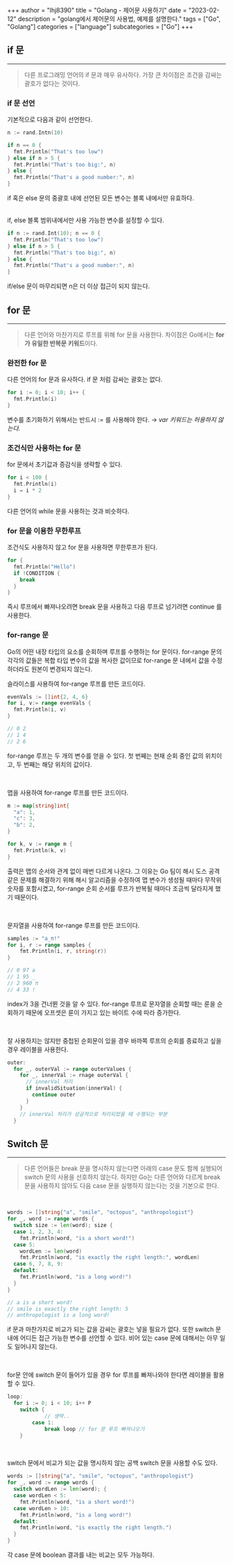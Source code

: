 +++
author = "lhj8390"
title = "Golang - 제어문 사용하기"
date = "2023-02-12"
description = "golang에서 제어문의 사용법, 예제를 설명한다."
tags = ["Go", "Golang"]
categories = ["language"]
subcategories = ["Go"]
+++

## if 문
---

> 다른 프로그래밍 언어의 if 문과 매우 유사하다. 가장 큰 차이점은 조건을 감싸는 괄호가 없다는 것이다.
> 

### if 문 선언

기본적으로 다음과 같이 선언한다.

```go
n := rand.Intn(10)

if n == 0 {
  fmt.Println("That's too low")
} else if n > 5 {
  fmt.Println("That's too big:", n)
} else {
  fmt.Println("That's a good number:", n)
} 
```

if 혹은 else 문의 중괄호 내에 선언된 모든 변수는 블록 내에서만 유효하다. 
<br/><br/>

<span class="red">if, else 블록 범위내에서만 사용 가능한 변수</span>를 설정할 수 있다.

```go
if n := rand.Int(10); n == 0 {
  fmt.Println("That's too low")
} else if n > 5 {
  fmt.Println("That's too big:", n)
} else {
  fmt.Println("That's a good number:", n)
} 
```

if/else 문이 마무리되면 n은 더 이상 접근이 되지 않는다. 

## for 문

---

> 다른 언어와 마찬가지로 루프를 위해 for 문을 사용한다. 차이점은 Go에서는 **for가 유일한 반복문 키워드**이다.
> 

### 완전한 for 문

다른 언어의 for 문과 유사하다. if 문 처럼 감싸는 괄호는 없다.

```go
for i := 0; i < 10; i++ {
  fmt.Println(i)
}
```

변수를 초기화하기 위해서는 반드시 := 를 사용해야 한다. → <span class="gray">*var 키워드는 허용하지 않는다.*</span>

### 조건식만 사용하는 for 문

for 문에서 초기값과 증감식을 생략할 수 있다.

```go
for i < 100 {
  fmt.Println(i)
  i = i * 2
}
```

다른 언어의 while 문을 사용하는 것과 비슷하다.

### for 문을 이용한 무한루프

조건식도 사용하지 않고 for 문을 사용하면 무한루프가 된다.

```go
for {
  fmt.Println("Hello")
  if !CONDITION {
    break
  }
}
```

즉시 루프에서 빠져나오려면 break 문을 사용하고 다음 루프로 넘기려면 continue 를 사용한다.

### for-range 문

Go의 어떤 내장 타입의 요소를 순회하며 루프를 수행하는 for 문이다. for-range 문의 각각의 값들은 복합 타입 변수의 값을 복사한 값이므로 <span class="red">for-range 문 내에서 값을 수정하더라도 원본이 변경되지 않는다.</span>

슬라이스를 사용하여 for-range 루프를 만든 코드이다.

```go
evenVals := []int{2, 4, 6}
for i, v:= range evenVals {
  fmt.Println(i, v)
}

// 0 2
// 1 4
// 2 6
```

for-range 루프는 두 개의 변수를 얻을 수 있다. 첫 번째는 현재 순회 중인 값의 위치이고, 두 번째는 해당 위치의 값이다.

<br/>

맵을 사용하여 for-range 루프를 만든 코드이다.

```go
m := map[string]int{
  "a": 1,
  "c": 3,
  "b": 2,
}

for k, v := range m {
  fmt.Println(k, v)
}
```

출력은 <span class="red">맵의 순서와 관계 없이 매번 다르게 나온다.</span> 그 이유는 Go 팀이 해시 도스 공격 같은 문제를 해결하기 위해 해시 알고리즘을 수정하여 맵 변수가 생성될 때마다 무작위 숫자를 포함시켰고, for-range 순회 순서를 루프가 반복될 때마다 조금씩 달라지게 했기 때문이다.

<br/>

문자열을 사용하여 for-range 루프를 만든 코드이다.

```go
samples := "a_π!"
for i, r := range samples {
	fmt.Println(i, r, string(r))
}

// 0 97 a
// 1 95 _
// 2 960 π
// 4 33 !
```

index가 3을 건너뛴 것을 알 수 있다. for-range 루프로 문자열을 순회할 때는 룬을 순회하기 때문에 오프셋은 룬이 가지고 있는 바이트 수에 따라 증가한다.

<br/>

잘 사용하지는 않지만 중첩된 순회문이 있을 경우 바까쪽 루프의 순회를 종료하고 싶을 경우 레이블을 사용한다.

```go
outer:
  for _, outerVal := range outerValues {
    for _, innerVal := rnage outerVal {
      // innerVal 처리
      if invalidSituation(innerVal) {
        continue outer
      }
    }
    // innerVal 처리가 성공적으로 처리되었을 때 수행되는 부분 
  } 
```

## Switch 문

---

> 다른 언어들은 break 문을 명시하지 않는다면 아래의 case 문도 함께 실행되어 switch 문의 사용을 선호하지 않는다. 하지만 Go는 다른 언어와 다르게 break 문을 사용하지 않아도 다음 case 문을 실행하지 않는다는 것을 기본으로 한다.
> 
<br/>

```go
words := []string{"a", "smile", "octopus", "anthropologist"}
for _, word := range words {
  switch size := len(word); size {
  case 1, 2, 3, 4:
    fmt.Println(word, "is a short word!")
  case 5:
    wordLen := len(word)
    fmt.Println(word, "is exactly the right length:", wordLen)
  case 6, 7, 8, 9:
  default:
    fmt.Println(word, "is a long word!")
  }
}  

// a is a short word!
// smile is exactly the right length: 5
// anthropologist is a long word!
```

if 문과 마찬가지로 비교가 되는 값을 감싸는 괄호는 넣을 필요가 없다. 또한 switch 문 내에 어디든 접근 가능한 변수를 선언할 수 있다. 비어 있는 case 문에 대해서는 아무 일도 일어나지 않는다.

<br/>

for문 안에 switch 문이 들어가 있을 경우 for 루프를 빠져나와야 한다면 레이블을 활용할 수 있다.

```go
loop:
  for i := 0; i < 10; i++ P
    switch {
			// 생략..
		case 1:
			break loop // for 문 루프 빠져나오기
    }
```

<br/>

switch 문에서 비교가 되는 값을 명시하지 않는 <span class="red">공백 switch 문</span>을 사용할 수도 있다. 


```go
words := []string{"a", "smile", "octopus", "anthropologist"}
for _, word := range words {
  switch wordLen := len(word); {
  case wordLen < 5:
    fmt.Println(word, "is a short word!")
  case wordLen > 10:
    fmt.Println(word, "is a long word!")
  default:
    fmt.Println(word, "is exactly the right length.")
  }
}  
```

각 case 문에 boolean 결과를 내는 비교는 모두 가능하다.